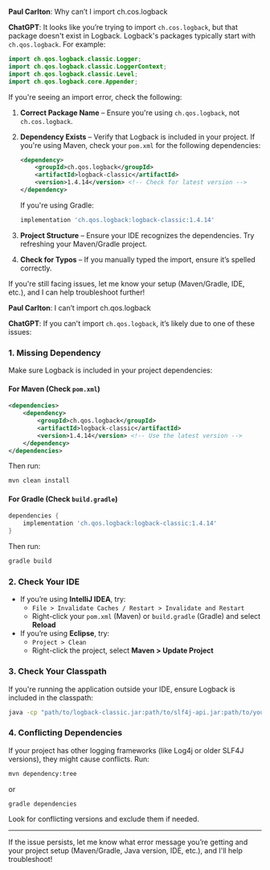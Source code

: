 **Paul Carlton**: Why can’t I import ch.cos.logback

**ChatGPT**: It looks like you’re trying to import `ch.cos.logback`, but that package doesn't exist in Logback. Logback's packages typically start with `ch.qos.logback`. For example:

```java
import ch.qos.logback.classic.Logger;
import ch.qos.logback.classic.LoggerContext;
import ch.qos.logback.classic.Level;
import ch.qos.logback.core.Appender;
```

If you're seeing an import error, check the following:  

1. **Correct Package Name** – Ensure you're using `ch.qos.logback`, not `ch.cos.logback`.  
2. **Dependency Exists** – Verify that Logback is included in your project. If you're using Maven, check your `pom.xml` for the following dependencies:  

   ```xml
   <dependency>
       <groupId>ch.qos.logback</groupId>
       <artifactId>logback-classic</artifactId>
       <version>1.4.14</version> <!-- Check for latest version -->
   </dependency>
   ```

   If you're using Gradle:

   ```gradle
   implementation 'ch.qos.logback:logback-classic:1.4.14'
   ```

3. **Project Structure** – Ensure your IDE recognizes the dependencies. Try refreshing your Maven/Gradle project.  
4. **Check for Typos** – If you manually typed the import, ensure it’s spelled correctly.  

If you're still facing issues, let me know your setup (Maven/Gradle, IDE, etc.), and I can help troubleshoot further!

**Paul Carlton**: I can’t import ch.qos.logback

**ChatGPT**: If you can't import `ch.qos.logback`, it’s likely due to one of these issues:  

### 1. **Missing Dependency**  
Make sure Logback is included in your project dependencies:  

#### **For Maven** (Check `pom.xml`)  
```xml
<dependencies>
    <dependency>
        <groupId>ch.qos.logback</groupId>
        <artifactId>logback-classic</artifactId>
        <version>1.4.14</version> <!-- Use the latest version -->
    </dependency>
</dependencies>
```
Then run:  
```sh
mvn clean install
```

#### **For Gradle** (Check `build.gradle`)  
```gradle
dependencies {
    implementation 'ch.qos.logback:logback-classic:1.4.14'
}
```
Then run:  
```sh
gradle build
```

### 2. **Check Your IDE**  
- If you’re using **IntelliJ IDEA**, try:  
  - `File > Invalidate Caches / Restart > Invalidate and Restart`  
  - Right-click your `pom.xml` (Maven) or `build.gradle` (Gradle) and select **Reload**  
- If you’re using **Eclipse**, try:  
  - `Project > Clean`  
  - Right-click the project, select **Maven > Update Project**  

### 3. **Check Your Classpath**  
If you're running the application outside your IDE, ensure Logback is included in the classpath:  
```sh
java -cp "path/to/logback-classic.jar:path/to/slf4j-api.jar:path/to/your-app.jar" MainClass
```

### 4. **Conflicting Dependencies**  
If your project has other logging frameworks (like Log4j or older SLF4J versions), they might cause conflicts. Run:  
```sh
mvn dependency:tree
```
or  
```sh
gradle dependencies
```
Look for conflicting versions and exclude them if needed.

---

If the issue persists, let me know what error message you’re getting and your project setup (Maven/Gradle, Java version, IDE, etc.), and I'll help troubleshoot!

